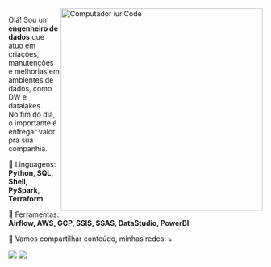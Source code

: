<img src="https://raw.githubusercontent.com/MicaelliMedeiros/micaellimedeiros/master/image/computer-illustration.png" min-width="400px" max-width="400px" width="400px" align="right" alt="Computador iuriCode">

<p align="left"> 

Olá! Sou um  <strong>engenheiro de dados</strong> que atuo em criações, manutenções e melhorias em ambientes de dados, como DW e datalakes.<br>
  No fim do dia, o importante é entregar valor pra sua companhia.
</p>

<p align="left">
  🦄 Linguagens: <strong>Python, SQL, Shell, PySpark, Terraform </strong>
</p>

<p align="left">
  💼 Ferramentas: <strong>Airflow, AWS, GCP, SSIS, SSAS, DataStudio, PowerBI</strong>
</p>

<p align="left">
  💌 Vamos compartilhar conteúdo, minhas redes: ⤵️
</p>

<p align="left">
  <a href="mailto:jose.adelmar@hotmail.com" alt="Gmail">
  <img src="https://img.shields.io/badge/-Gmail-FF0000?style=flat-square&labelColor=FF0000&logo=gmail&logoColor=white&link=jose.adelmar@hotmail.com" /></a>

  <a href="https://www.linkedin.com/in/joseadelmar" alt="Linkedin">
  <img src="https://img.shields.io/badge/-Linkedin-0e76a8?style=flat-square&logo=Linkedin&logoColor=white&link=https://www.linkedin.com/in/joseadelmar" /></a>

</p>  
